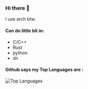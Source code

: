 ### Hi there 👋

I use arch btw.

#### Can do little bit in:
- C/C++
- Rust
- python
- sh

#### Github says my Top Languages are :
![Top Languages](https://github-readme-stats.vercel.app/api/top-langs/?username=commrade-goad&layout=compact&theme=radical)
